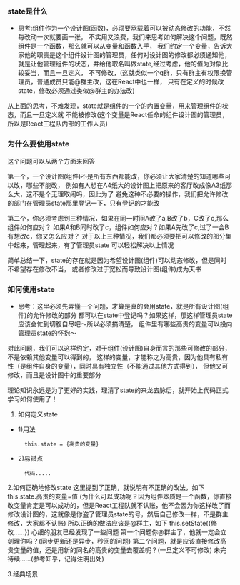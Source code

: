 ### state是什么
- 思考:组件作为一个设计图(函数)，必须要承载着可以被动态修改的功能，不然每改动一次就要画一张，
不实用又浪费，我们来思考如何解决这个问题，既然组件是一个函数，那么就可以从变量和函数入手，
我们约定一个变量，告诉大家他的职责是这个组件设计图的管理员，任何对设计图的修改都必须通知他，
就是让他管理组件的状态，并给他取名叫做state,经过考虑，他的值为对象比较妥当，而且一旦定义，
不可修改，(这就类似一个q群，只有群主有权限换管理员，普通成员只能@群主改，这在React中也一样，
只有在定义的时候改state，修改必须通过类似@群主的办法改)

从上面的思考，不难发现，state就是组件的一个的内置变量，用来管理组件的状态，而且一旦定义就
不能被修改(这个变量是React任命的组件设计图的管理员，所以是React工程队内部的工作人员)

### 为什么要使用state
这个问题可以从两个方面来回答

第一个，一个设计图(组件)不是所有东西都能改，你必须让大家清楚的知道哪些可以改，哪些不能改，
例如有人想在A4纸大的设计图上把原来的客厅改成像A3纸那么大，这不是个无理取闹吗，因此为了
避免这种不必要的操作，我们把允许修改的部门在管理员state那里登记一下，只有登记的才能改

第二个，你必须考虑到三种情况，如果在同一时间A改了a,B改了b，C改了c,那么组件如何应对？
如果A和B同时改了c，组件如何应对？如果A先改了c,过了一会B有想改c，你又怎么应对？
对于以上三种情况，我们都必须要把可以修改的部分集中起来，管理起来，有了管理员state
可以轻松解决以上情况

简单总结一下，state的存在就是因为希望设计图(组件)可以动态修改，但是同时不希望存在修改不当，
或者修改过于宽松而导致设计图(组件)成为天书

### 如何使用state
- 思考：这里必须先弄懂一个问题，才算是真的会用state，就是所有设计图(组件)的允许修改的部分
都可以在state中登记吗？如果这样，那这样管理员state应该会忙到切腹自尽吧～所以必须搞清楚，
组件里有哪些高贵的变量可以投向管理员state的怀抱～

对此问题，我们可以这样约定，对于组件(设计图)自身而言的那些可修改的部分，不是依赖其他变量可以得到的，
这样的变量，才能称之为高贵，因为他具有私有性（是组件自身的变量），同时具有独立性（不能通过其他方式得到），
但他又可修改，而且是设计图中的重要部分

理论知识永远是为了更好的实践，理清了state的来龙去脉后，就开始上代码正式学习如何使用了！
1. 如何定义state
- 1)用法

        this.state = {高贵的变量}
- 2)易错点

        代码.....

2.如何正确地修改state
这里提到了正确，就说明有不正确的改法，如下
this.state.高贵的变量=值
(为什么可以成功呢？因为组件本质是一个函数，你直接改变量肯定是可以成功的，但是React工程队就不认账，他不会因为你这样改了而修改设计图的，这就像是你盗了管理员state的号，然后自己修改一样，不是群主修改，大家都不认账)
所以正确的做法应该是@群主，如下
this.setState({修改……})
心细的朋友已经发现了一些问题
第一个问题你@群主了，他就一定会立刻理你吗？(同步更新还是异步，秒回的问题)
第二个问题，就是应该直接修改高贵变量的值，还是用新的同名的高贵的变量去覆盖呢？(一旦定义不可修改)
未完待续……(参考知乎，记得注明出处)

3.经典场景
